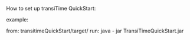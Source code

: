How to set up transiTime QuickStart:

example: 

from:
 transitimeQuickStart/target/
run:
java - jar TransiTimeQuickStart.jar